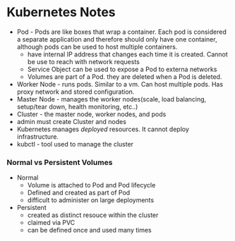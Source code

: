 # Kubernetes Notes
- Pod - Pods are like boxes that wrap a container. Each pod is considered a separate application and therefore should only have one container, although pods can be used to host multiple  containers.
    - have internal IP address that changes each time it is created. Cannot be use to reach with network requests
    - Service Object can be used to expose a Pod to externa networks
    - Volumes are part of a Pod. they are deleted when a Pod is deleted.
- Worker Node - runs pods. Similar to a vm. Can host multiple pods. Has proxy network and stored configuration.
- Master Node - manages the worker nodes(scale, load balancing, setup/tear down, health monitoring, etc..)
- Cluster - the master node, worker nodes, and pods
- admin must create Cluster and nodes
- Kubernetes manages _deployed_ resources. It cannot deploy infrastructure.
- kubctl - tool used to manage the cluster

### Normal vs Persistent Volumes
- Normal
    - Volume is attached to Pod and Pod lifecycle
    - Defined and created as part of Pod
    - difficult to administer on large deployments
- Persistent
    - created as distinct resouce within the cluster
    - claimed via PVC
    - can be defined once and used many times